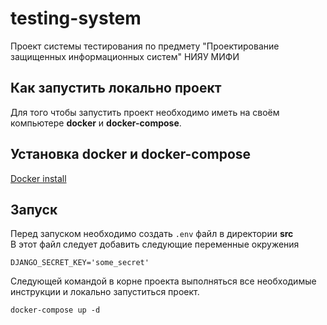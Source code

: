 # testing-system
Проект системы тестирования по предмету "Проектирование защищенных информационных систем" НИЯУ МИФИ

## Как запустить локально проект
Для того чтобы запустить проект необходимо иметь на своём
компьютере **docker** и **docker-compose**.  

## Установка **docker** и **docker-compose**
[Docker install](https://docs.docker.com/get-docker/)
## Запуск
Перед запуском необходимо создать `.env` файл в директории **src**  
В этот файл следует добавить следующие переменные окружения
```dotenv
DJANGO_SECRET_KEY='some_secret'
```
Следующей командой в корне проекта выполняться все необходимые инструкции и локально запуститься проект.
```shell
docker-compose up -d
```